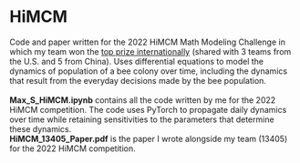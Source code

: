 # HiMCM
Code and paper written for the 2022 HiMCM Math Modeling Challenge in which my team won the [top prize internationally](https://www.contest.comap.com/highschool/contests/himcm/2022results.html) (shared with 3 teams from the U.S. and 5 from China). Uses differential equations to model the dynamics of population of a bee colony over time, including the dynamics that result from the everyday decisions made by the bee population.
<br> <br>
**Max_S_HiMCM.ipynb** contains all the code written by me for the 2022 HiMCM competition. The code uses PyTorch to propagate daily dynamics over time while retaining sensitivities to the parameters that determine these dynamics.<br>
**HiMCM_13405_Paper.pdf** is the paper I wrote alongside my team (13405) for the 2022 HiMCM competition.
